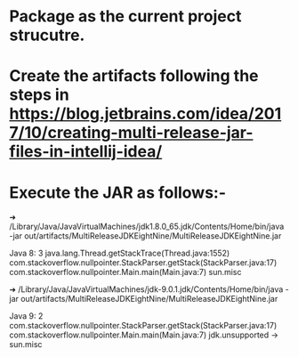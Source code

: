 # Package as the current project strucutre.

# Create the artifacts following the steps in https://blog.jetbrains.com/idea/2017/10/creating-multi-release-jar-files-in-intellij-idea/

# Execute the JAR as follows:-
➜  /Library/Java/JavaVirtualMachines/jdk1.8.0_65.jdk/Contents/Home/bin/java -jar out/artifacts/MultiReleaseJDKEightNine/MultiReleaseJDKEightNine.jar

Java 8: 3
java.lang.Thread.getStackTrace(Thread.java:1552)
com.stackoverflow.nullpointer.StackParser.getStack(StackParser.java:17)
com.stackoverflow.nullpointer.Main.main(Main.java:7)
sun.misc


➜  /Library/Java/JavaVirtualMachines/jdk-9.0.1.jdk/Contents/Home/bin/java -jar out/artifacts/MultiReleaseJDKEightNine/MultiReleaseJDKEightNine.jar  

Java 9: 2
com.stackoverflow.nullpointer.StackParser.getStack(StackParser.java:17)
com.stackoverflow.nullpointer.Main.main(Main.java:7)
jdk.unsupported -> sun.misc
